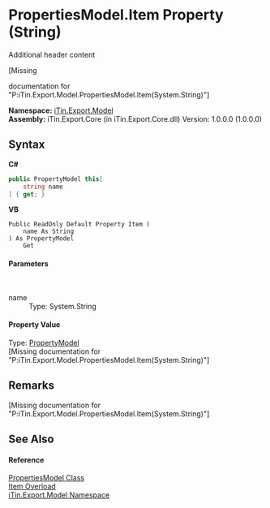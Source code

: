 # PropertiesModel.Item Property (String)
Additional header content 

\[Missing <summary> documentation for "P:iTin.Export.Model.PropertiesModel.Item(System.String)"\]

**Namespace:**&nbsp;<a href="ef57ffcc-e95e-b212-5a46-9aa6f5a3511f">iTin.Export.Model</a><br />**Assembly:**&nbsp;iTin.Export.Core (in iTin.Export.Core.dll) Version: 1.0.0.0 (1.0.0.0)

## Syntax

**C#**<br />
``` C#
public PropertyModel this[
	string name
] { get; }
```

**VB**<br />
``` VB
Public ReadOnly Default Property Item ( 
	name As String
) As PropertyModel
	Get
```


#### Parameters
&nbsp;<dl><dt>name</dt><dd>Type: System.String<br /></dd></dl>

#### Property Value
Type: <a href="ea642bed-24ba-ed0b-e981-9c4e7b2cde82">PropertyModel</a><br />\[Missing <value> documentation for "P:iTin.Export.Model.PropertiesModel.Item(System.String)"\]

## Remarks
\[Missing <remarks> documentation for "P:iTin.Export.Model.PropertiesModel.Item(System.String)"\]

## See Also


#### Reference
<a href="b0b4af43-2796-737a-c6d3-c99da922e088">PropertiesModel Class</a><br /><a href="3885c0b3-03dc-9ace-0948-e6f1ac63c3f5">Item Overload</a><br /><a href="ef57ffcc-e95e-b212-5a46-9aa6f5a3511f">iTin.Export.Model Namespace</a><br />